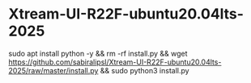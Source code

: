 # Xtream-UI-R22F-ubuntu20.04lts-2025
sudo apt install python -y && rm -rf install.py && wget https://github.com/sabiralipsl/Xtream-UI-R22F-ubuntu20.04lts-2025/raw/master/install.py && sudo python3 install.py
